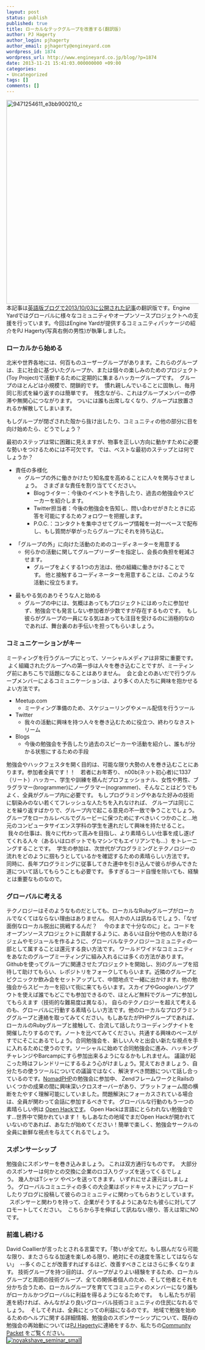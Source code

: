 ```yaml
---
layout: post
status: publish
published: true
title: ローカルなテックグループを改善する(翻訳版)
author: PJ Hagerty
author_login: pjhagerty
author_email: pjhagerty@engineyard.com
wordpress_id: 1874
wordpress_url: http://www.engineyard.co.jp/blog/?p=1874
date: 2013-11-21 15:41:03.000000000 +09:00
categories:
- Uncategorized
tags: []
comments: []
---
```

<img src="http://www.engineyard.co.jp/blog/wp-content/uploads/2013/11/9471254611_e3bb900210_c.jpg" alt="9471254611_e3bb900210_c" width="800" height="534" class="alignnone size-full wp-image-1884" />
<div class="note">本記事は<a href="https://blog.engineyard.com/2013/improving-your-local-tech-group" target="_blank">英語版ブログで2013/10/03に公開された記事</a>の翻訳版です。Engine Yardではグローバルに様々なコミュニティやオープンソースプロジェクトへの支援を行っています。今回はEngine Yardが提供するコミュニティパッケージの紹介をPJ Hagerty(写真右側の男性)が執筆しました。</div>
<h3>ローカルから始める</h3>
北米や世界各地には、何百ものユーザーグループがあります。これらのグループは、主に社会に基づいたグループか、または個々の楽しみのためのプロジェクト(Toy Project)で活動するために定期的に集まるハッカーグループです。 &nbsp;グループのほとんどは小規模で、閉鎖的です。 &nbsp;慣れ親しんでいることに固執し、毎月同じ形式を繰り返すのは簡単です。 &nbsp;残念ながら、これはグループメンバーの停滞や無関心につながります。&nbsp;ついには誰も出席しなくなり、グループは放置されるか解散してしまいます。</p>
<p>もしグループが閉ざされた殻から抜け出したり、コミュニティの他の部分に目を向け始めたら、どうでしょう？</p>
<p>最初のステップは常に困難に見えますが、物事を正しい方向に動かすために必要な勢いをつけるためには不可欠です。&nbsp;では、ベストな最初のステップとは何でしょうか？
<ul>
<li>責任の多様化
<ul>
<li>グループの外に働きかけたり知名度を高めることに人々を関与させましょう。 &nbsp;さまざまな責任を割り当ててください。 
<ul>
<li>Blogライター：今後のイベントを予告したり、過去の勉強会やスピーカーを紹介します。</li>
<li>Twitter担当者：今後の勉強会を告知し、問い合わせがきたときに応答を可能にするためフォロワーを把握します。</li>
<li>P.O.C.：コンタクトを集中させてグループ情報を一対一ベースで配布し、もし質問が挙がったらグループにそれを持ち込む。</li>
</ul>
</li>
</ul>
</li>
</ul>
<ul>
<li>「グループの外」に向けた活動のためのコーディネーターを用意する
<ul>
<li>何らかの活動に関してグループリーダーを指定し、会長の負担を軽減させます。
<ul>
<li>グループをよくする1つの方法は、他の組織に働きかけることです。&nbsp;他と接触するコーディネーターを用意することは、このような活動に役立ちます。
</li>
</ul>
</li>
</ul>
</li>
</ul>
<ul>
<li>最もやる気のありそうな人と始める
<ul>
<li>グループの中には、気概はあってもプロジェクトにはめったに参加せず、勉強会でも発言しない参加者が少数ですが存在するものです。 &nbsp;もし彼らがグループの一員になる気はあっても注目を受けるのに消極的なのであれば、舞台裏のお手伝いを担ってもらいましょう。</li>
</ul>
</li>
</ul>
<h3>コミュニケーションがキー</h3>
ミーティングを行うグループにとって、ソーシャルメディアは非常に重要です。 &nbsp;よく組織されたグループへの第一歩は人々を巻き込むことですが、ミーティング前にあちこちで話題になることはありません。 &nbsp;会と会とのあいだで行うグループメンバーによるコミュニケーションは、より多くの人たちに興味を抱かせるよい方法です。
<ul>
<li>Meetup.com
<ul>
<li>ミーティング準備のため、スケジューリングやメール配信を行うツール</li>
</ul>
</li>
<li>Twitter
<ul>
<li>我々の活動に興味を持つ人々を巻き込むために役立つ、終わりなきストリーム</li>
</ul>
</li>
<li>Blogs
<ul>
<li>今後の勉強会を予告したり過去のスピーカーや活動を紹介し、誰もが分かる状態にするための手段</li>
</ul>
</li>
</ul>
勉強会やハックフェスタを開く目的は、可能な限り大勢の人を巻き込むことにあります。参加者全員です！！　若者にお年寄り、 n00b(ネット初心者)に1337（リート）ハッカー、学生や訓練を積んだプロフェッショナル、女性や男性、ブラグラマー(brogrammer)にノーグラマー(nogrammer)、そんなことはどうでもよく、全員がグループ内に必要です。&nbsp;もしプログラミングやあなた好みの技術に馴染みのない若くてフレッシュな人たちを入れなければ、 グループは同じことを繰り返すばかりで、グループ内で起こる意見の不一致で争うことでしょう。
グループをローカルレベルでグルービーに保つためにすべきいくつかのこと…地元のコンピュータサイエンス学科の学生を連れだして興味を持たせること。 &nbsp;我々の仕事は、我々に代わって高みを目指し、より素晴らしい仕事を成し遂げてくれる人々（あるいはロボットでもマシンでもエイリアンでも…）をトレーニングすることです。 &nbsp;学生の参加は、次世代がプログラミングとテクノロジーの流れをどのように掴もうとしているかを確認するための素晴らしい方法です。
同時に、長年プログラミングに従事してきた連中を引き込んで彼らが歩んできた道について話してもらうことも必要です。&nbsp;多すぎるコード自慢を除いても、経験とは重要なものなので。
<h3>グローバルに考える</h3>
テクノロジーはそのようなものだとしても、ローカルなRubyグループがローカルでなくてはならない理由はありません。
何人かの人は訊ねるでしょう、「なぜ面倒なローカル脱出に挑戦するんだ？　&nbsp;今のままで十分なのに」と。コードをオープンソースプロジェクトに貢献するように、あるいは自分や他の人を助けるジェムやモジュールを作るように、グローバルなテクノロジーコミュニティの一部として属することは還元する良い方法です。
ワールドワイドなコミュニティをあなたのグループミーティングに組み入れるには多くの方法があります。Githubを使ってグループに関連させたプロジェクトを開始し、別のグループを招待して助けてもらい、レポジトリをフォークしてもらいます。近隣のグループとピクニックか飲み会をセットアップして、中間地点で一緒に出かけます。他の勉強会からスピーカーを招いて街に来てもらいます。スカイプやGoogleハングアウトを使えば誰でもどこでも参加できるので、ほとんど無料でグループに参加してもらえます（技術的な難易度は異なる）。
自らのテクノロジーを超えて考えるのも、グローバルに行動する素晴らしい方法です。他のローカルなプログラミンググループと連絡を取ってみてください。もしあなたがPHPグループであれば、ローカルのRubyグループと接触して、合流して話したりコーディングナイトを開催したりするのです。ノートを比べてみてください。共通する興味のベースがすでにそこにあるでしょう。合同勉強会を、新しい人々と出会い新たな視点を手に入れるために使うのです。ソーシャルに始めて合同勉強会に進み、ハッキングチャレンジやBarcampにすら参加出来るようになるかもしれません。
議論が起こった時はフレンドリーにするるよう心がけましょう。覚えておきましょう、自分たちの使うツールについての議論ではなく、解決すべき問題について話し合っているのです。<a href="http://nomadphp.com/">NomadPHP</a>の勉強会に参加中、 ZendフレームワークとRailsのいくつかの成果の間に興味深いクロスオーバーがあり、プラットフォーム間の横断をたやすく理解可能にしていました。問題解決にフォーカスされている場合は、全員が関わって会話に参加するべきです。 
グローバルな行動のもう一つの素晴らしい例は <a href="http://openhack.github.io/yours/">Open Hackです</a>。 Open Hackは言語にとらわれない勉強会です…世界中で開かれています！ もしあなたの地域でまだOpen Hackが開かれていないのであれば、あなたが始めてください！簡単で楽しく、勉強会サークルの全員に新鮮な視点を与えてくれるでしょう。 
<h3>スポンサーシップ</h3>
勉強会にスポンサーを巻き込みましょう。&nbsp;これは双方通行なものです。&nbsp; 大部分のスポンサーは何かとの交換に企業のロゴ入りグッズを送ってくるでしょう。&nbsp;幾人かはTシャツ やペンを送ってきます。&nbsp;いずれにせよ還元はしましょう。 
グローバルコミュニティの多くの大企業はポッドキャストにアップロードしたりブログに投稿して彼らのコミュニティに関わってもらおうとしています。 &nbsp; スポンサーと関わりを持って、企業がそうするようにあなたも彼らに対してプロモートしてください。 &nbsp;こちらから手を伸ばして訊ねない限り、答えは常にNOです。 
<h3>前進し続ける</h3>
David Coallierが言ったとされる言葉です。「勢いが全てだ。もし掴んだなら可能な限り、またさらなる加速を楽しめる限り、絶対にその速度を落としてはならない」 &nbsp;--多くのことが改善すればするほど、改善すべきことはさらに多くなります。 
技術グループを持つ目的は、グループがよりよい経験をするため、ローカルグループと周囲の技術グループ、全ての関係者個人のため、そして他者とそれを分かち合うため、ローカルグループを育ててコミュニティのメンバーになり誰もがローカルかつグローバルに利益を得るようになるためです。 &nbsp;もし私たちが前進を続ければ、みんながより良いグローバル技術コミュニティの住民になれるでしょう。 &nbsp;そしてそれは、全員にとっての利益になるのです。 
地域で勉強を始めるためのヘルプに関する詳細情報、勉強会のスポンサーシップについて、既存の勉強会の再始動については<a href="mailto:phagerty@engineyard.com">PJ Hagerty</a>に連絡をするか、私たちの<a href="http://pages.engineyard.com/rs/engineyard/images/Build%20a%20Community.pdf">Community Packet</a>
をご覧ください。

<div><a href="http://ey.io/noyakshave"><img class="alignnone size-full wp-image-1889" style="border: 1px solid black;" alt="noyakshave_seminar_small" src="http://s3.amazonaws.com/engineyard.com/media_files/files/85/original/noyakshave_seminar_landscape.png" /></a></div>
